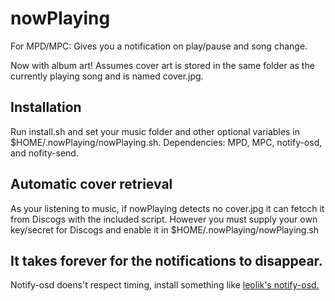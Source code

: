 # nowPlaying
For MPD/MPC: Gives you a notification on play/pause and song change.

Now with album art! Assumes cover art is stored in the same folder as the currently playing song and is named cover.jpg.

## Installation
Run install.sh and set your music folder and other optional variables in $HOME/.nowPlaying/nowPlaying.sh. 
Dependencies:
MPD, MPC, notify-osd, and nofity-send.


## Automatic cover retrieval
As your listening to music, if nowPlaying detects no cover.jpg it can fetcch it from Discogs with the included script. However you must supply your own key/secret for Discogs and enable it in $HOME/.nowPlaying/nowPlaying.sh

## It takes forever for the notifications to disappear.
Notify-osd doens't respect timing, install something like <a href="https://launchpad.net/~leolik/+archive/ubuntu/leolik">leolik's notify-osd.</a>
